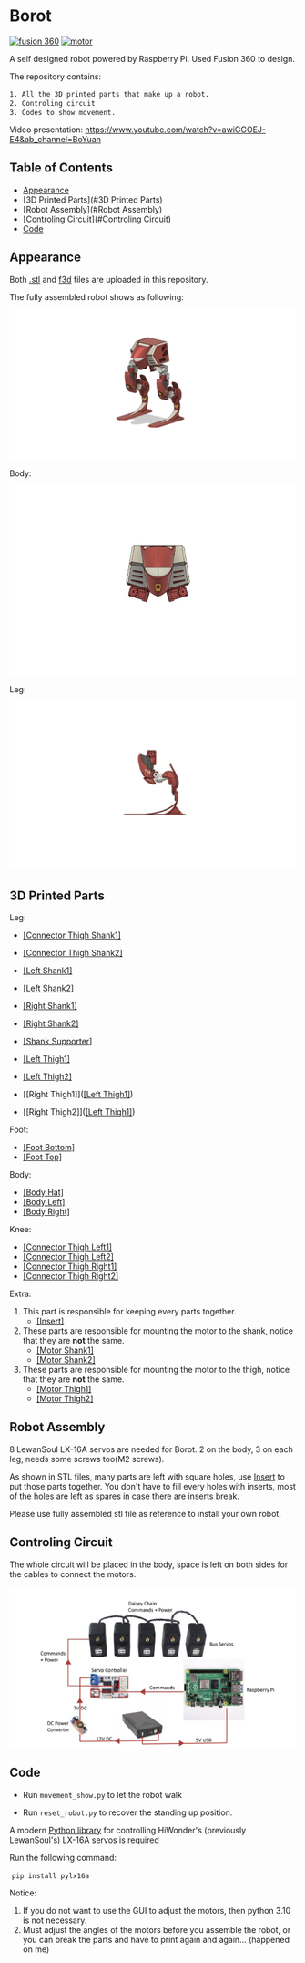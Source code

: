 # Borot

[![fusion 360](https://img.shields.io/badge/fusion%20360-FF6F00?style=for-the-badge&logo=autodesk&logoColor=white)](https://www.autodesk.com/campaigns/education/fusion-360)	[![motor](https://img.shields.io/badge/motor-lewansoul_lx16a-brightgreen.svg?style=flat-square)](https://github.com/ethanlipson/PyLX-16A)

A self designed robot powered by Raspberry Pi. Used Fusion 360 to design.

The repository contains:

	1. All the 3D printed parts that make up a robot.
 	2. Controling circuit
 	3. Codes to show movement.

Video presentation: https://www.youtube.com/watch?v=awiGGOEJ-E4&ab_channel=BoYuan

## Table of Contents

* [Appearance](#appearance)
* [3D Printed Parts](#3D Printed Parts)
* [Robot Assembly](#Robot Assembly)
* [Controling Circuit](#Controling Circuit)
* [Code](#Code)

## Appearance

Both [.stl](https://github.com/boyuan99/Borot/blob/main/Assembled/rendering%20v7.stl) and [f3d](https://github.com/boyuan99/Borot/blob/main/Assembled/rendering%20v7.f3d) files are uploaded in this repository.

The fully assembled robot shows as following: 

<img src="./img/Assembled_robot.png" alt="img" style="zoom:100%;" />

Body:

<img src="./img/Body.png" alt="img" style="zoom:100%;" />

Leg:

<img src="./img/Leg.png" alt="img" style="zoom:100%;" >

## 3D Printed Parts

Leg:

* [[Connector Thigh Shank1]](https://github.com/boyuan99/Borot/blob/main/Parts/connector_thigh_shank1.stl)

* [[Connector Thigh Shank2]](https://github.com/boyuan99/Borot/blob/main/Parts/connector_thigh_shank2.stl)

* [[Left Shank1]](https://github.com/boyuan99/Borot/blob/main/Parts/shank_left1.stl)
* [[Left Shank2]](https://github.com/boyuan99/Borot/blob/main/Parts/shank_left2.stl)
* [[Right Shank1]](https://github.com/boyuan99/Borot/blob/main/Parts/shank_right1.stl)
* [[Right Shank2]](https://github.com/boyuan99/Borot/blob/main/Parts/shank_right2.stl)
* [[Shank Supporter]](https://github.com/boyuan99/Borot/blob/main/Parts/shank_supporter.stl)
* [[Left Thigh1]](https://github.com/boyuan99/Borot/blob/main/Parts/thigh_left1.stl)
* [[Left Thigh2]](https://github.com/boyuan99/Borot/blob/main/Parts/thigh_left2.stl)
* [[Right Thigh1]]([[Left Thigh1]](https://github.com/boyuan99/Borot/blob/main/Parts/thigh_left1.stl))
* [[Right Thigh2]]([[Left Thigh1]](https://github.com/boyuan99/Borot/blob/main/Parts/thigh_left2.stl))

Foot:

* [[Foot Bottom]](https://github.com/boyuan99/Borot/blob/main/Parts/foot_long.stl)
* [[Foot Top]](https://github.com/boyuan99/Borot/blob/main/Parts/foot_top.stl)

Body:

* [[Body Hat]](https://github.com/boyuan99/Borot/blob/main/Parts/body_hat.stl)
* [[Body Left]](https://github.com/boyuan99/Borot/blob/main/Parts/body_left.stl)
* [[Body Right]](https://github.com/boyuan99/Borot/blob/main/Parts/body_right.stl)

Knee:

* [[Connector Thigh Left1]](https://github.com/boyuan99/Borot/blob/main/Parts/connector_thigh_left1.stl)
* [[Connector Thigh Left2]](https://github.com/boyuan99/Borot/blob/main/Parts/connector_thigh_left2.stl)
* [[Connector Thigh Right1]](https://github.com/boyuan99/Borot/blob/main/Parts/connector_thigh_right1.stl)
* [[Connector Thigh Right2]](https://github.com/boyuan99/Borot/blob/main/Parts/connector_thigh_right2.stl)

Extra:

1. This part is responsible for keeping every parts together.
   * [[Insert]](https://github.com/boyuan99/Borot/blob/main/Parts/insert.stl)
2. These parts are responsible for mounting the motor to the shank, notice that they are **not** the same.
   * [[Motor Shank1]](https://github.com/boyuan99/Borot/blob/main/Parts/motorshank1.stl)
   * [[Motor Shank2]](https://github.com/boyuan99/Borot/blob/main/Parts/motorshank2.stl)
3. These parts are responsible for mounting the motor to the thigh, notice that they are **not** the same.
   * [[Motor Thigh1]](https://github.com/boyuan99/Borot/blob/main/Parts/motorthigh1.stl)
   * [[Motor Thigh2]](https://github.com/boyuan99/Borot/blob/main/Parts/motorthigh2.stl)

## Robot Assembly

8 LewanSoul LX-16A servos are needed for Borot. 2 on the body, 3 on each leg, needs some screws too(M2 screws).

As shown in STL files, many parts are left with square holes, use  [Insert](https://github.com/boyuan99/Borot/blob/main/Parts/insert.stl) to put those parts together. You don't have to fill every holes with inserts, most of the holes are left as spares in case there are inserts break.

Please use fully assembled stl file as reference to install your own robot.

## Controling Circuit

The whole circuit will be placed in the body, space is left on both sides for the cables to connect the motors.

![image-20220709194333119](./img/Circuit.png)

## Code

* Run `movement_show.py` to let the robot walk

* Run `reset_robot.py` to recover the standing up position.

A modern [Python library](https://github.com/ethanlipson/PyLX-16A) for controlling HiWonder's (previously LewanSoul's) LX-16A servos is required

Run the following command:

​	`pip install pylx16a`

Notice:

1. If you do not want to use the GUI to adjust the motors, then python 3.10 is not necessary. 
2. Must adjust the angles of the motors before you assemble the robot, or you can break the parts and have to print again and again... (happened on me)



